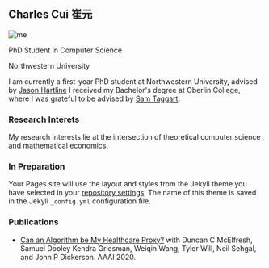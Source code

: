 ## Charles Cui   崔元

![me](testwebsite.jpg)

PhD Student in Computer Science

Northwestern University

I am currently a first-year PhD student at Northwestern University, advised by [Jason Hartline](https://sites.northwestern.edu/hartline/) I received my Bachelor's degree at Oberlin College, where I was grateful to be advised by [Sam Taggart](http://samueltaggart.com/). 

### Research Interets 

My research interests lie at the intersection of theoretical computer science and mathematical economics. 

### In Preparation

Your Pages site will use the layout and styles from the Jekyll theme you have selected in your [repository settings](https://github.com/yccui/charlescui.github.io/settings). The name of this theme is saved in the Jekyll `_config.yml` configuration file.

### Publications
* [Can an Algorithm be My Healthcare Proxy?](https://arxiv.org/abs/2001.09742) with Duncan C McElfresh, Samuel Dooley Kendra Griesman, Weiqin Wang, Tyler Will, Neil Sehgal, and John P Dickerson. AAAI 2020. 

